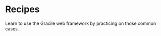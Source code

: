 # <i-c o='ph:cooking-pot-duotone'></i-c>Recipes

Learn to use the Gracile web framework by practicing on those common cases.
